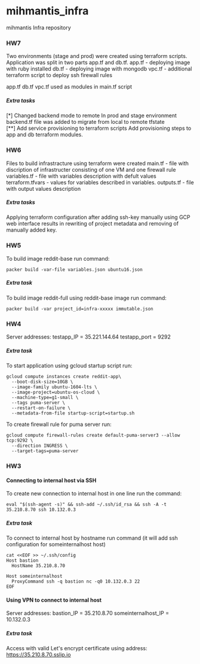 # mihmantis_infra
mihmantis Infra repository

### HW7

Two environments (stage and prod) were created using terraform scripts.
Application was split in two parts app.tf and db.tf.
app.tf - deploying image with ruby installed
db.tf - deploying image with mongodb
vpc.tf - additional terraform script to deploy ssh firewall rules

app.tf db.tf vpc.tf used as modules in main.tf script

##### Extra tasks
[*] Changed backend mode to remote
In prod and stage environment backend.tf file was added to migrate from local to remote tfstate  
[**] Add service provisioning to terraform scripts
Add provisioning steps to app and db terraform modules.

### HW6

Files to build infrastracture using terraform were created
main.tf - file with discription of infrastructer consisting of one VM and one firewall rule
variables.tf - file with variables description with defult values
terraform.tfvars - values for variables described in variables.
outputs.tf - file with output values description

##### Extra tasks
Applying terraform configuration after adding ssh-key manually using GCP web interface results
in rewriting of project metadata and removing of manually added key.

### HW5

To build image reddit-base run command:
```
packer build -var-file variables.json ubuntu16.json
```

##### Extra task
To build image reddit-full using reddit-base image run command:
```
packer build -var project_id=infra-xxxxx immutable.json
```

### HW4

Server addresses:
testapp_IP = 35.221.144.64
testapp_port = 9292

##### Extra task
To start application using gcloud startup script run:
```
gcloud compute instances create reddit-app\
  --boot-disk-size=10GB \
  --image-family ubuntu-1604-lts \
  --image-project=ubuntu-os-cloud \
  --machine-type=g1-small \
  --tags puma-server \
  --restart-on-failure \
  --metadata-from-file startup-script=startup.sh
```

To create firewall rule for puma server run:
```
gcloud compute firewall-rules create default-puma-server3 --allow tcp:9292 \
  --direction INGRESS \
  --target-tags=puma-server
```

### HW3

#### Connecting to internal host via SSH
To create new connection to internal host in one line run the command:
```
eval "$(ssh-agent -s)" && ssh-add ~/.ssh/id_rsa && ssh -A -t 35.210.8.70 ssh 10.132.0.3
```

##### Extra task
To connect to internal host by hostname run command (it will add ssh configuration for someinternalhost host)
```
cat <<EOF >> ~/.ssh/config
Host bastion
  HostName 35.210.8.70

Host someinternalhost
  ProxyCommand ssh -q bastion nc -q0 10.132.0.3 22
EOF
```

#### Using VPN to connect to internal host

Server addresses:
bastion_IP = 35.210.8.70
someinternalhost_IP = 10.132.0.3

##### Extra task
Access with valid Let's encrypt certificate using address:
https://35.210.8.70.sslip.io

